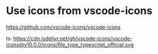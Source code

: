 # Use icons from vscode-icons

https://github.com/vscode-icons/vscode-icons

ts: https://cdn.jsdelivr.net/gh/vscode-icons/vscode-icons@v10.0.0/icons/file_type_typescript_official.svg
